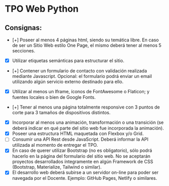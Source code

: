 # TPO Web Python

## Consignas:

- [+] Poseer al menos 4 páginas html, siendo su temática libre. En caso de ser un Sitio
Web estilo One Page, el mismo deberá tener al menos 5 secciones.
- [x] Utilizar etiquetas semánticas para estructurar el sitio.
- [+] Contener un formulario de contacto con validación realizada mediante Javascript.
Opcional: el formulario podrá enviar un email utilizando algún servicio externo
destinado para ello.
- [x] Utilizar al menos un Iframe, íconos de FontAwesome o Flaticon; y fuentes locales o
bien de Google Fonts.
- [+] Tener al menos una página totalmente responsive con 3 puntos de corte para 3
tamaños de dispositivos distintos.
- [x] Incorporar al menos una animación, transformación o una transición (se deberá
indicar en qué parte del sitio web fue incorporada la animación).
- [x] Poseer una estructura HTML maquetada con Flexbox y/o Grid.
- [ ] Consumir una API Rest desde JavaScript. Deberá informar la API utilizada al
momento de entregar el TPO.
- [x] En caso de querer utilizar Bootstrap (no es obligatorio), sólo podrá hacerlo en la
página del formulario del sitio web. No se aceptarán proyectos desarrollados
íntegramente en algún Framework de CSS (Bootstrap, Materialize, Tailwind o
similar).
- [x] El desarrollo web deberá subirse a un servidor on-line para poder ser navegada por
el Docente. Ejemplo: GitHub Pages, Netlify o similares.